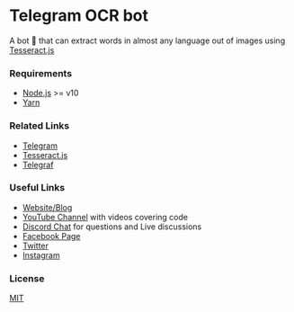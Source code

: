 # Telegram OCR bot
A bot 🤖 that can extract words in almost any language out of images using [Tesseract.js](https://github.com/naptha/tesseract.js)

### Requirements
* [Node.js](http://nodejs.org/) >= v10
* [Yarn](https://yarnpkg.com/en/docs/install)

### Related Links
* [Telegram](https://telegram.org/)
* [Tesseract.js](https://github.com/)
* [Telegraf](https://github.com/telegraf/telegraf)

### Useful Links
* [Website/Blog](https:/aadev.me)
* [YouTube Channel](https://www.youtube.com/channel/UCUX8lsRBEM_BGAII57QZWtg?sub_confirmation=1) with videos covering code
* [Discord Chat](https://discord.com/invite/kaZktBY) for questions and Live discussions
* [Facebook Page](https://www.facebook.com/FrontendCrispinessCreator/)
* [Twitter](https://twitter.com/_ahmed_ab)
* [Instagram](http://instagram.com/a.abdulrahman)

### License
[MIT](https://opensource.org/licenses/mit-license)